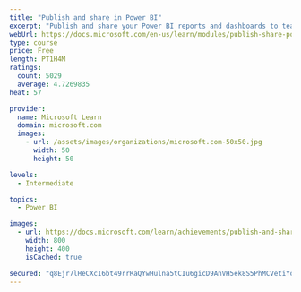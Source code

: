 ```yaml
---
title: "Publish and share in Power BI"
excerpt: "Publish and share your Power BI reports and dashboards to teammates in your organization or to everyone on the web."
webUrl: https://docs.microsoft.com/en-us/learn/modules/publish-share-power-bi/
type: course
price: Free
length: PT1H4M
ratings:
  count: 5029
  average: 4.7269835
heat: 57

provider:
  name: Microsoft Learn
  domain: microsoft.com
  images:
    - url: /assets/images/organizations/microsoft.com-50x50.jpg
      width: 50
      height: 50

levels:
  - Intermediate

topics:
  - Power BI

images:
  - url: https://docs.microsoft.com/learn/achievements/publish-and-share-with-power-bi-desktop-social.png
    width: 800
    height: 400
    isCached: true

secured: "q8Ejr7lHeCXcI6bt49rrRaQYwHulna5tCIu6gicD9AnVH5ek8S5PhMCVetiYobYYHfU7+2ZLwy3m14KbT1bpNpa5o3qygl9bagyDDPIZTDvjf1c/UyxaXdYeE559bb+vTG9Z7nOpesFtS0k4PXXNjSz6cBKnCY5zT4vuslBG5urDPzjl9MveMfaMXGFUAj0GkR8TF+8Eh/43hppRWevxiR7le1OzTDRcDwrC9bviWzTez/SaOxNoEIgGjjlnRRmuu7XV3cVvRI47RclavL9l3mYwkGwN3s2E89HGMIcnzSVsEBymfwl47nDXkjV89WQy9dGgTxbaEdj+KELoJ13/z+WBqpKGPqg8cGIkLLCdQEbesQA+9wgeEPfODRiyQqm3O/B0netTXch59ryjFvFYiml3TiD/n5LHe9ZwecQ/H7M=;sd3WOvxL8Qe6vnqrl1O/MA=="
---
```


